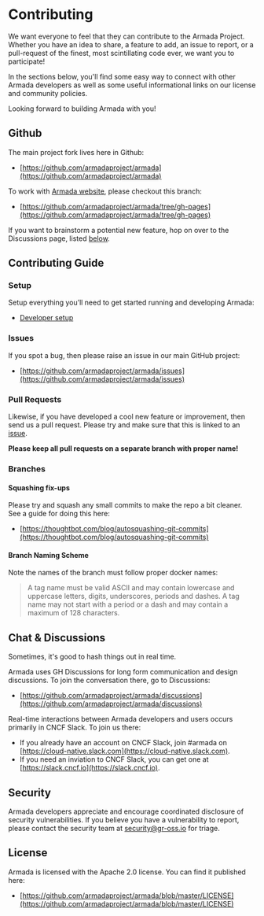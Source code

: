 # Contributing

We want everyone to feel that they can contribute to the Armada Project.  Whether you have an idea to share, a feature to add, an issue to report, or a pull-request of the finest, most scintillating code ever, we want you to participate!

In the sections below, you'll find some easy way to connect with other Armada developers as well as some useful informational links on our license and community policies.

Looking forward to building Armada with you!

## Github

The main project fork lives here in Github:

* [https://github.com/armadaproject/armada](https://github.com/armadaproject/armada)

To work with [Armada website](https://armadaproject.io/), please checkout this branch:

* [https://github.com/armadaproject/armada/tree/gh-pages](https://github.com/armadaproject/armada/tree/gh-pages)

If you want to brainstorm a potential new feature, hop on over to the Discussions page, listed [below](#discussions).

## Contributing Guide

### Setup

Setup everything you’ll need to get started running and developing Armada:

* [Developer setup](https://armadaproject.io/developer)

### Issues

If you spot a bug, then please raise an issue in our main GitHub project:

* [https://github.com/armadaproject/armada/issues](https://github.com/armadaproject/armada/issues)

### Pull Requests

Likewise, if you have developed a cool new feature or improvement, then send us a pull request.
Please try and make sure that this is linked to an [issue](https://github.com/armadaproject/armada/issues).

**Please keep all pull requests on a separate branch with proper name!**

### Branches

#### Squashing fix-ups

Please try and squash any small commits to make the repo a bit cleaner. See a guide for doing this here:

* [https://thoughtbot.com/blog/autosquashing-git-commits](https://thoughtbot.com/blog/autosquashing-git-commits)

#### Branch Naming Scheme

Note the names of the branch must follow proper docker names:

>A tag name must be valid ASCII and may contain lowercase and uppercase letters, digits, underscores, periods and dashes. A tag name may not start with a period or a dash and may contain a maximum of 128 characters.

## Chat & Discussions

Sometimes, it's good to hash things out in real time.

Armada uses GH Discussions for long form communication and design discussions. To join the conversation there, go to Discussions:
* [https://github.com/armadaproject/armada/discussions](https://github.com/armadaproject/armada/discussions)

Real-time interactions between Armada developers and users occurs primarily in CNCF Slack. To join us there:
* If you already have an account on CNCF Slack, join #armada on [https://cloud-native.slack.com](https://cloud-native.slack.com).
* If you need an inviation to CNCF Slack, you can get one at [https://slack.cncf.io](https://slack.cncf.io).

## Security

Armada developers appreciate and encourage coordinated disclosure of security vulnerabilities. If you believe you have a vulnerability to report, please contact the security team at [security@gr-oss.io](mailto:security@gr-oss.io) for triage.

## License

Armada is licensed with the Apache 2.0 license.  You can find it published here:

* [https://github.com/armadaproject/armada/blob/master/LICENSE](https://github.com/armadaproject/armada/blob/master/LICENSE)
